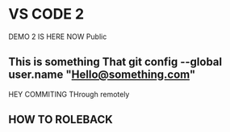 # VS CODE 2
DEMO 2 IS HERE NOW Public

## This is something That git config --global user.name "Hello@something.com"

HEY COMMITING THrough remotely


## HOW TO ROLEBACK
